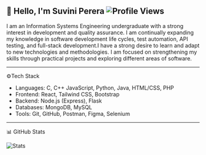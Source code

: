 👋 Hello, I'm Suvini Perera
![Profile Views](https://komarev.com/ghpvc/?username=suviini&color=00008B&label_color=000000&style=flat)
---
I am an Information Systems Engineering undergraduate with a strong interest in development and quality assurance. I am continually expanding my knowledge in software development life cycles, test automation, API testing, and full-stack development.I have a strong desire to learn and adapt to new technologies and methodologies. I am focused on strengthening my skills through practical projects and exploring different areas of software.

---
:gear:Tech Stack

- Languages: C, C++ JavaScript, Python, Java, HTML/CSS, PHP
- Frontend: React, Tailwind CSS, Bootstrap
- Backend: Node.js (Express), Flask
- Databases: MongoDB, MySQL
- Tools: Git, GitHub, Postman, Figma, Selenium
---
📊 GitHub Stats

![Stats](https://github-readme-stats.vercel.app/api?username=suviini&show_icons=true&title_color=FFFFFF&icon_color=000000&text_color=FFFFFF&bg_color=000000)



<!--
**suviini/Suviini** is a ✨ _special_ ✨ repository because its `README.md` (this file) appears on your GitHub profile.

Here are some ideas to get you started:

- 🔭 I’m currently working on ...
- 🌱 I’m currently learning ...
- 👯 I’m looking to collaborate on ...
- 🤔 I’m looking for help with ...
- 💬 Ask me about ...
- 📫 How to reach me: ...
- 😄 Pronouns: ...
- ⚡ Fun fact: ...
-->
